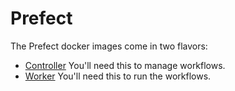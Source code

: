 # Prefect

The Prefect docker images come in two flavors:

- [Controller](./controller/README.md) You'll need this to manage workflows.
- [Worker](./worker/README.md) You'll need this to run the workflows.

